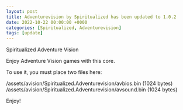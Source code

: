 ```yaml
---
layout: post
title: Adventurevision by Spiritualized has been updated to 1.0.2
date: 2022-10-22 00:00:00 +0000
categories: [Spiritualized, Adventurevision]
tags: [update]
---
```

Spiritualized Adventure Vision

Enjoy Adventure Vision games with this core. 

To use it, you must place two files here:

/assets/avision/Spiritualized.Adventurevision/avbios.bin  (1024 bytes)
/assets/avision/Spiritualized.Adventurevision/avsound.bin  (1024 bytes)


Enjoy!
